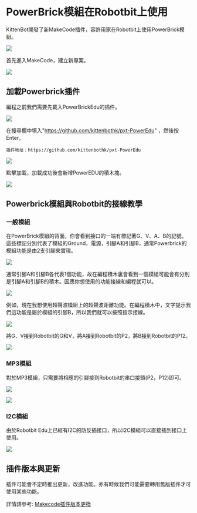 # PowerBrick模組在Robotbit上使用

KittenBot開發了新MakeCode插件，容許用家在Robotbit上使用PowerBrick模組。

![](./images/mcbanner.png)

首先進入MakeCode，建立新專案。

![](./images/02_01.png)

## 加載Powerbrick插件

編程之前我們需要先載入PowerBrickEdu的插件。

![](./images/editor1.png)

在搜尋欄中填入"https://github.com/kittenbothk/pxt-PowerEdu" ，然後按Enter。

    插件地址：https://github.com/kittenbothk/pxt-PowerEdu

![](./images/poweredu1.png)

點擊加載，加載成功後會新增PowerEDU的積木塊。

![](./images/poweredu2.png)

## Powerbrick模組與Robotbit的接線教學

### 一般模組

在PowerBrick模組的背面，你會看到接口的一端有標記著G、V、A、B的記號。這些標記分別代表了模組的Ground，電源，引腳A和引腳B，通常Powerbrick的模組功能是由2支引腳來實現。

![](./images/poweredu3.png)

通常引腳A和引腳B各代表1個功能，故在編程積木裏會看到一個模組可能會有分別是引腳A和引腳B的積木。因應你想使用的功能接線和編程就可以。

![](./images/poweredu6.png)

例如，現在我想使用超聲波模組上的超聲波距離功能。在編程積木中，文字提示我們這功能是屬於模組的引腳B，所以我們就可以按照指示接線。

![](./images/poweredu9.png)

將G、V接到Robotbit的G和V，將A接到Robotbit的P2，將B接到Robotbit的P12。

![](./images/poweredu8.png)

### MP3模組

對於MP3模組，只需要將相應的引腳接到Robotbit的串口接頭(P2，P12)即可。

![](./images/poweredu7.png)

![](./images/poweredu8.png)

### I2C模組

由於Robotbit Edu上已經有I2C的防反插接口，所以I2C模組可以直接插到接口上使用。

![](./images/poweredu10.png)

## 插件版本與更新

插件可能會不定時推出更新，改進功能。亦有時候我們可能需要轉用舊版插件才可使用某些功能。

詳情請參考: [Makecode插件版本更換](../../../Makecode/makecode_extensionUpdate)